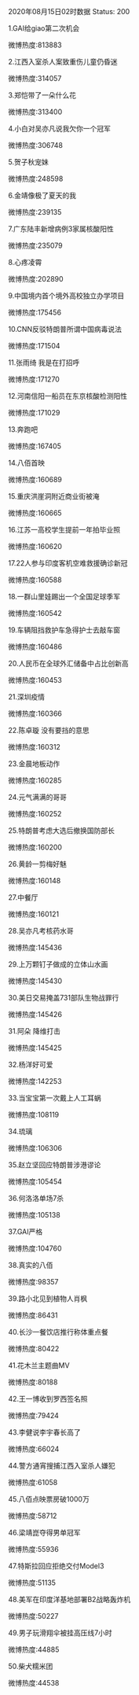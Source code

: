 2020年08月15日02时数据
Status: 200

1.GAI给giao第二次机会

微博热度:813883

2.江西入室杀人案致重伤儿童仍昏迷

微博热度:314057

3.郑恺带了一朵什么花

微博热度:313400

4.小白对吴亦凡说我欠你一个冠军

微博热度:306748

5.贺子秋宠妹

微博热度:248598

6.金靖像极了夏天的我

微博热度:239135

7.广东陆丰新增病例3家属核酸阳性

微博热度:235079

8.心疼凌霄

微博热度:202890

9.中国境内首个境外高校独立办学项目

微博热度:175456

10.CNN反驳特朗普所谓中国病毒说法

微博热度:171504

11.张雨绮 我是在打招呼

微博热度:171270

12.河南信阳一船员在东京核酸检测阳性

微博热度:171029

13.奔跑吧

微博热度:167405

14.八佰首映

微博热度:160689

15.重庆洪崖洞附近商业街被淹

微博热度:160665

16.江苏一高校学生提前一年拍毕业照

微博热度:160620

17.22人参与印度客机空难救援确诊新冠

微博热度:160588

18.一群山里娃踢出一个全国足球季军

微博热度:160542

19.车辆阻挡救护车急得护士去敲车窗

微博热度:160486

20.人民币在全球外汇储备中占比创新高

微博热度:160453

21.深圳疫情

微博热度:160366

22.陈卓璇 没有要挡的意思

微博热度:160312

23.金晨地板动作

微博热度:160285

24.元气满满的哥哥

微博热度:160252

25.特朗普考虑大选后撤换国防部长

微博热度:160200

26.黄龄一剪梅好魅

微博热度:160148

27.中餐厅

微博热度:160121

28.吴亦凡考核药水哥

微博热度:145436

29.上万颗钉子做成的立体山水画

微博热度:145430

30.美日交易掩盖731部队生物战罪行

微博热度:145426

31.阿朵 降维打击

微博热度:145425

32.杨洋好可爱

微博热度:142253

33.当宝宝第一次戴上人工耳蜗

微博热度:108119

34.琉璃

微博热度:106306

35.赵立坚回应特朗普涉港谬论

微博热度:105454

36.何洛洛单场7杀

微博热度:105138

37.GAI严格

微博热度:104760

38.真实的八佰

微博热度:98357

39.路小北见到植物人肖枫

微博热度:86431

40.长沙一餐饮店推行称体重点餐

微博热度:80422

41.花木兰主题曲MV

微博热度:80188

42.王一博收到罗西签名照

微博热度:79424

43.李健说李宇春长高了

微博热度:66024

44.警方通宵搜捕江西入室杀人嫌犯

微博热度:61058

45.八佰点映票房破1000万

微博热度:58712

46.梁靖崑夺得男单冠军

微博热度:55936

47.特斯拉回应拒绝交付Model3

微博热度:51135

48.美军在印度洋基地部署B2战略轰炸机

微博热度:50227

49.男子玩滑翔伞被挂高压线7小时

微博热度:44885

50.柴犬糯米团

微博热度:44538


